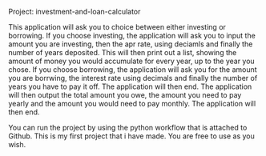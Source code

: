 Project: investment-and-loan-calculator          


This application will ask you to choice between either investing or borrowing.
If you choose investing, the application will ask you to input the amount you are investing, then the apr rate, using deciamls and finally the number of years deposited.
This will then print out a list, showing the amount of money you would accumulate for every year, up to the year you chose. 
If you choose borrowing, the application will ask you for the amount you are borrwing, the interest rate using decimals and finally the number of years you have to pay it off. The application will then end.
The application will then output the total amount you owe, the amount you need to pay yearly and the amount you would need to pay monthly. The application will then end.

You can run the project by using the python workflow that is attached to Github.
This is my first project that i have made. You are free to use as you wish.
